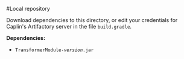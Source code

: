 #Local repository

Download dependencies to this directory, or edit your credentials for Caplin's Artifactory
server in the file `build.gradle`.

**Dependencies:**

* <code>TransformerModule-<em>version</em>.jar</code>


